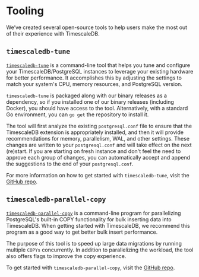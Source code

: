 # Tooling

We’ve created several open-source tools to help users make the most out of their experience with TimescaleDB.

## `timescaledb-tune` [](ts-tune)

[`timescaledb-tune`][tstune] is a command-line tool that helps you tune and configure your TimescaleDB/PostgreSQL instances to leverage your existing hardware for better performance. It accomplishes this by adjusting the settings to match your system's CPU, memory resources, and PostgreSQL version.

`timescaledb-tune` is packaged along with our binary releases as a dependency, so if you installed one of our binary releases (including Docker), you should have access to the tool. Alternatively, with a standard Go environment, you can `go get` the repository to install it.

The tool will first analyze the existing `postgresql.conf` file to ensure that the TimescaleDB extension is appropriately installed, and then it will provide recommendations for memory, parallelism, WAL, and other settings. These changes are written to your `postgresql.conf` and will take effect on the next (re)start. If you are starting on fresh instance and don't feel the need to approve each group of changes, you can automatically accept and append the suggestions to the end of your `postgresql.conf`.

For more information on how to get started with `timescaledb-tune`, visit the [GitHub repo][github-tstune].

## `timescaledb-parallel-copy` [](ts-copy)

[`timescaledb-parallel-copy`][tscopy] is a command-line program for parallelizing PostgreSQL's built-in COPY functionality for bulk inserting data into TimescaleDB. When getting started with TimescaleDB, we recommend this program as a good way to get better bulk insert performance.

The purpose of this tool is to speed up large data migrations by running multiple `COPYs` concurrently. In addition to parallelizing the workload, the tool also offers flags to improve the copy experience.

To get started with `timescaledb-parallel-copy`, visit the [GitHub repo][tscopy].

[tstune]: https://github.com/timescale/timescaledb-tune
[github-tstune]: https://github.com/timescale/timescaledb-tune
[tscopy]: https://github.com/timescale/timescaledb-parallel-copy
